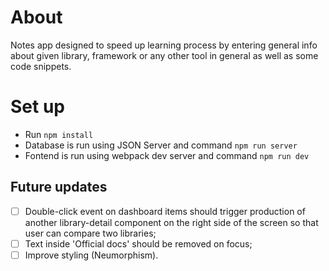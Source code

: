# About

Notes app designed to speed up learning process by entering general info about given library, framework or any other tool in general as well as some code snippets.

# Set up
- Run `npm install`
- Database is run using JSON Server and command `npm run server`
- Fontend is run using webpack dev server and command `npm run dev`

## Future updates

- [ ] Double-click event on dashboard items should trigger production of another library-detail component on the right side of the screen so that user can compare two libraries;
- [ ] Text inside 'Official docs' should be removed on focus;
- [ ] Improve styling (Neumorphism).
